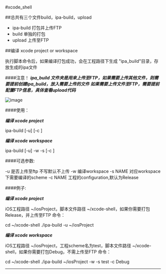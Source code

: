 #xcode_shell

##总共有三个文件build，ipa-build，upload
* ipa-build 打包并上传FTP
* build 单独的打包
* upload 上传至FTP


##编译 xcode project or workspace

执行脚本命令后，如果编译打包成功，会在工程路径下生成 "ipa_build"目录，存放生成的ipa文件

####注意！
***ipa_build 文件夹是用来上传至FTP，如果需要上传其他文件，则需要提前创建ipa_build，放入需要上传的文件***
***如果需要上传文件至FTP，需要提前配置FTP信息，具体查看upload代码***

![image](https://github.com/spicyShrimp/xcode_shell/blob/master/screenshot.png)

####使用：  

***编译 xcode project***

ipa-build [-u] <project directory> [-c <project configuration>]

***编译 xcode workspace***

ipa-build [-u] <workspace directory> -w -s <schemeName> [-c <project configuration>]

####可选参数:

-u          是否上传至ftp 不写默认不上传
-w          编译workspace
-s NAME     对应workspace下需要编译的scheme
-c NAME     工程的configuration,默认为Release

####例子:

***编译 xcode project***

iOS工程路径 ~/iosProject，脚本文件路径 ~/xcode-shell，如果你需要打包Release，并上传至FTP 命令：

cd ~/xcode-shell
./ipa-build -u ~/iosProject

***编译 xcode workspace***

iOS工程路径 ~/iosProject，工程scheme名为test，脚本文件路径 ~/xcode-shell，如果你需要打包Debug，不需上传至FTP 命令：

cd ~/xcode-shell
./ipa-build ~/iosProject -w -s test -c Debug

----
